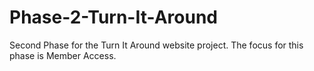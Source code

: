 # Phase-2-Turn-It-Around
Second Phase for the Turn It Around website project. The focus for this phase is Member Access. 
